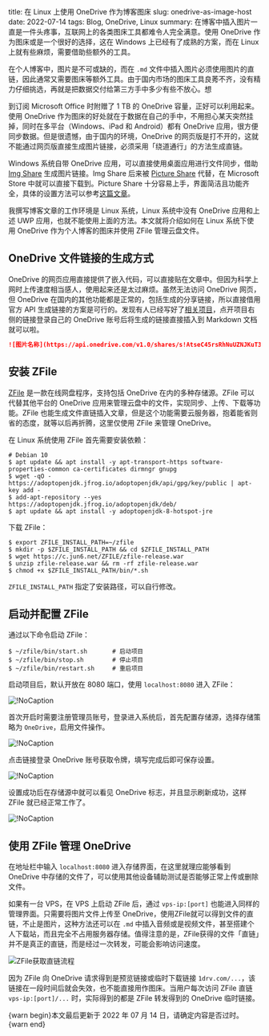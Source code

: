 title: 在 Linux 上使用 OneDrive 作为博客图床
slug: onedrive-as-image-host
date: 2022-07-14
tags: Blog, OneDrive, Linux
summary: 在博客中插入图片一直是一件头疼事，互联网上的各类图床工具都难令人完全满意。使用 OneDrive 作为图床或是一个很好的选择，这在 Windows 上已经有了成熟的方案，而在 Linux 上就有些麻烦，需要借助些额外的工具。

在个人博客中，图片是不可或缺的，而在 `.md` 文件中插入图片必须使用图片的直链，因此通常又需要图床等额外工具。由于国内市场的图床工具良莠不齐，没有精力仔细挑选，再就是把数据交付给第三方手中多少有些不放心。想

到订阅 Microsoft Office 时附赠了 1 TB 的 OneDrive 容量，正好可以利用起来。使用 OneDrive 作为图床的好处就在于数据在自己的手中，不用担心某天突然挂掉，同时在多平台（Windows、iPad 和 Android）都有 OneDrive 应用，很方便同步数据。但是很遗憾，由于国内的环境，OneDrive 的网页版是打不开的，这就不能通过网页版直接生成图片链接，必须采用「绕道通行」的方法生成直链。

Windows 系统自带 OneDrive 应用，可以直接使用桌面应用进行文件同步，借助 [Img Share](https://github.com/Richasy/Img-Share) 生成图片链接。Img Share 后来被 [Picture Share](https://apps.microsoft.com/store/detail/picture-share/9PHWZ3QL0HN3?hl=en-us&gl=US) 代替，在 Microsoft Store 中就可以直接下载到。Picture Share 十分容易上手，界面简洁且功能齐全，具体的设置方法可以参考[这篇文章](https://wzblog.fun/posts/b036879a/)。

我撰写博客文章的工作环境是 Linux 系统，Linux 系统中没有 OneDrive 应用和上述 UWP 应用，也就不能使用上面的方法。本文就将介绍如何在 Linux 系统下使用 OneDrive 作为个人博客的图床并使用 ZFile 管理云盘文件。

## OneDrive 文件链接的生成方式

OneDrive 的网页应用直接提供了嵌入代码，可以直接贴在文章中。但因为科学上网时上传速度相当感人，使用起来还是太过麻烦。虽然无法访问 OneDrive 网页，但 OneDrive 在国内的其他功能都是正常的，包括生成的分享链接，所以直接借用官方 API 生成链接的方案是可行的。发现有人已经写好了[相关项目](https://github.com/harrisoff/onedrive-image-hosting)，点开项目右侧的链接登录自己的 OneDrive 账号后将生成的链接直接插入到 Markdown 文档就可以啦。

```markdown
![图片名称](https://api.onedrive.com/v1.0/shares/s!AtseC45rsRhNuUZNJKuT3c_gI4Jh/root/content)
```

## 安装 ZFile
[ZFile](https://github.com/zhaojun1998/zfile) 是一款在线网盘程序，支持包括 OneDrive 在内的多种存储源。ZFile 可以代替其他平台的 OneDrive 应用来管理云盘中的文件，实现同步、上传、下载等功能。ZFile 也能生成文件直链插入文章，但是这个功能需要云服务器，抱着能省则省的态度，就等以后再折腾，这里仅使用 ZFile 来管理 OneDrive。

在 Linux 系统使用 ZFile 首先需要安装依赖：

```shell
# Debian 10
$ apt update && apt install -y apt-transport-https software-properties-common ca-certificates dirmngr gnupg
$ wget -qO - https://adoptopenjdk.jfrog.io/adoptopenjdk/api/gpg/key/public | apt-key add -
$ add-apt-repository --yes https://adoptopenjdk.jfrog.io/adoptopenjdk/deb/
$ apt update && apt install -y adoptopenjdk-8-hotspot-jre
```

下载 ZFile：

```shell
$ export ZFILE_INSTALL_PATH=~/zfile
$ mkdir -p $ZFILE_INSTALL_PATH && cd $ZFILE_INSTALL_PATH
$ wget https://c.jun6.net/ZFILE/zfile-release.war
$ unzip zfile-release.war && rm -rf zfile-release.war
$ chmod +x $ZFILE_INSTALL_PATH/bin/*.sh
```

`ZFILE_INSTALL_PATH` 指定了安装路径，可以自行修改。

## 启动并配置 ZFile

通过以下命令启动 ZFile：
```shell
$ ~/zfile/bin/start.sh       # 启动项目
$ ~/zfile/bin/stop.sh        # 停止项目
$ ~/zfile/bin/restart.sh     # 重启项目
```

启动项目后，默认开放在 8080 端口，使用 `localhost:8080` 进入 ZFile：

![!NoCaption](https://api.onedrive.com/v1.0/shares/s!AtseC45rsRhNuUeZko02sAbyr5jh/root/content)

首次开启时需要注册管理员账号，登录进入系统后，首先配置存储源，选择存储策略为 `OneDrive`，启用文件操作。

![!NoCaption](https://api.onedrive.com/v1.0/shares/s!AtseC45rsRhNuUUBsSGYxpEV6Frp/root/content)

点击链接登录 OneDrive 账号获取令牌，填写完成后即可保存设置。

![!NoCaption](https://api.onedrive.com/v1.0/shares/s!AtseC45rsRhNuUPS4i5g5F_-nR4T/root/content)

设置成功后在存储源中就可以看见 OneDrive 标志，并且显示刷新成功，这样 ZFile 就已经正常工作了。

![!NoCaption](https://api.onedrive.com/v1.0/shares/s!AtseC45rsRhNuUSMlwPi40T-1Um4/root/content)

## 使用 ZFile 管理 OneDrive

在地址栏中输入 `localhost:8080` 进入存储界面，在这里就理应能够看到 OneDrive 中存储的文件了，可以使用其他设备辅助测试是否能够正常上传或删除文件。

如果有一台 VPS，在 VPS 上启动 ZFile 后，通过 `vps-ip:[port]` 也能进入同样的管理界面。只需要将图片文件上传至 OneDrive，使用ZFile就可以得到文件的直链，不止是图片，这种方法还可以在 `.md` 中插入音频或是视频文件，甚至搭建个人下载站，而且完全不占用服务器存储。值得注意的是，ZFile获得的文件「直链」并不是真正的直链，而是经过一次转发，可能会影响访问速度。

![ZFile获取直链流程](https://storage.live.com/items/4D18B16B8E0B1EDB!7369?authkey=ALYpzW-ZQ_VBXTU)

因为 ZFile 向 OneDrive 请求得到是预览链接或临时下载链接 `1drv.com/...`，该链接在一段时间后就会失效，也不能直接用作图床。当用户每次访问 ZFile 直链 `vps-ip:[port]/...` 时，实际得到的都是 ZFile 转发得到的 OneDrive 临时链接。

{warn begin}本文最后更新于 2022 年 07 月 14 日，请确定内容是否过时。{warn end}